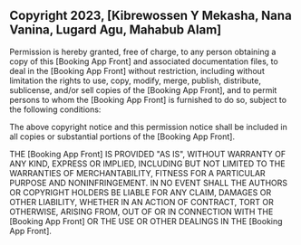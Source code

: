 ## Copyright 2023, [Kibrewossen Y Mekasha, Nana Vanina, Lugard Agu, Mahabub Alam]

Permission is hereby granted, free of charge, to any person obtaining a copy of this [Booking App Front] and associated documentation files, to deal in the [Booking App Front] without restriction, including without limitation the rights to use, copy, modify, merge, publish, distribute, sublicense, and/or sell copies of the [Booking App Front], and to permit persons to whom the [Booking App Front] is furnished to do so, subject to the following conditions:

The above copyright notice and this permission notice shall be included in all copies or substantial portions of the [Booking App Front].

THE [Booking App Front] IS PROVIDED "AS IS", WITHOUT WARRANTY OF ANY KIND, EXPRESS OR IMPLIED, INCLUDING BUT NOT LIMITED TO THE WARRANTIES OF MERCHANTABILITY, FITNESS FOR A PARTICULAR PURPOSE AND NONINFRINGEMENT. IN NO EVENT SHALL THE AUTHORS OR COPYRIGHT HOLDERS BE LIABLE FOR ANY CLAIM, DAMAGES OR OTHER LIABILITY, WHETHER IN AN ACTION OF CONTRACT, TORT OR OTHERWISE, ARISING FROM, OUT OF OR IN CONNECTION WITH THE [Booking App Front] OR THE USE OR OTHER DEALINGS IN THE [Booking App Front].

